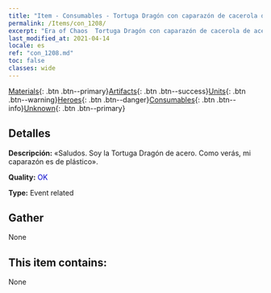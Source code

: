 ```yaml
---
title: "Item - Consumables - Tortuga Dragón con caparazón de cacerola de acero"
permalink: /Items/con_1208/
excerpt: "Era of Chaos  Tortuga Dragón con caparazón de cacerola de acero"
last_modified_at: 2021-04-14
locale: es
ref: "con_1208.md"
toc: false
classes: wide
---
```

 [Materials](/es/Items/){: .btn .btn--primary}[Artifacts](/es/Items/Artifacts/){: .btn .btn--success}[Units](/es/Items/Units/){: .btn .btn--warning}[Heroes](/es/Items/Heroes/){: .btn .btn--danger}[Consumables](/es/Items/Consumables/){: .btn .btn--info}[Unknown](/es/Items/Unknown/){: .btn .btn--primary}

## Detalles
 **Descripción:** «Saludos. Soy la Tortuga Dragón de acero. Como verás, mi caparazón es de plástico».

 **Quality:** <span style="color: #0000CD">OK</span>

 **Type:** Event related

## Gather

  None

## This item contains:

  None

